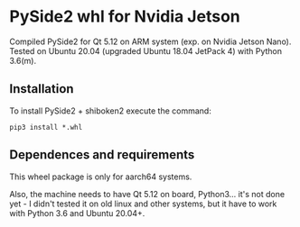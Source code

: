 # PySide2 whl for Nvidia Jetson

Compiled PySide2 for Qt 5.12 on ARM system (exp. on Nvidia Jetson Nano). Tested on Ubuntu 20.04 (upgraded Ubuntu 18.04 JetPack 4) with Python 3.6(m).

## Installation

To install PySide2 + shiboken2 execute the command:

    pip3 install *.whl
  
## Dependences and requirements

This wheel package is only for aarch64 systems.

Also, the machine needs to have Qt 5.12 on board, Python3... it's not done yet - I didn't tested it on old linux and other systems, but it have to work with Python 3.6 and Ubuntu 20.04+.

